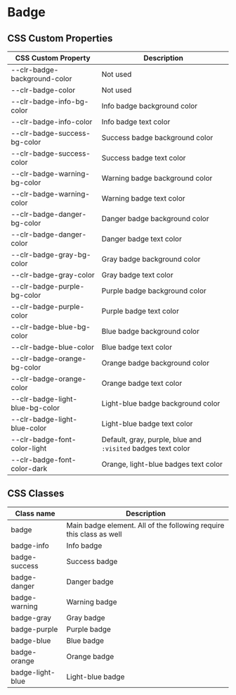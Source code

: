 # Badge

## CSS Custom Properties

| CSS Custom Property             | Description                                                  |
| ------------------------------- | ------------------------------------------------------------ |
| --clr-badge-background-color    | Not used                                                     |
| --clr-badge-color               | Not used                                                     |
| --clr-badge-info-bg-color       | Info badge background color                                  |
| --clr-badge-info-color          | Info badge text color                                        |
| --clr-badge-success-bg-color    | Success badge background color                               |
| --clr-badge-success-color       | Success badge text color                                     |
| --clr-badge-warning-bg-color    | Warning badge background color                               |
| --clr-badge-warning-color       | Warning badge text color                                     |
| --clr-badge-danger-bg-color     | Danger badge background color                                |
| --clr-badge-danger-color        | Danger badge text color                                      |
| --clr-badge-gray-bg-color       | Gray badge background color                                  |
| --clr-badge-gray-color          | Gray badge text color                                        |
| --clr-badge-purple-bg-color     | Purple badge background color                                |
| --clr-badge-purple-color        | Purple badge text color                                      |
| --clr-badge-blue-bg-color       | Blue badge background color                                  |
| --clr-badge-blue-color          | Blue badge text color                                        |
| --clr-badge-orange-bg-color     | Orange badge background color                                |
| --clr-badge-orange-color        | Orange badge text color                                      |
| --clr-badge-light-blue-bg-color | Light-blue badge background color                            |
| --clr-badge-light-blue-color    | Light-blue badge text color                                  |
| --clr-badge-font-color-light    | Default, gray, purple, blue and `:visited` badges text color |
| --clr-badge-font-color-dark     | Orange, light-blue badges text color                         |

## CSS Classes

| Class name       | Description                                                         |
| ---------------- | ------------------------------------------------------------------- |
| badge            | Main badge element. All of the following require this class as well |
| badge-info       | Info badge                                                          |
| badge-success    | Success badge                                                       |
| badge-danger     | Danger badge                                                        |
| badge-warning    | Warning badge                                                       |
| badge-gray       | Gray badge                                                          |
| badge-purple     | Purple badge                                                        |
| badge-blue       | Blue badge                                                          |
| badge-orange     | Orange badge                                                        |
| badge-light-blue | Light-blue badge                                                    |
